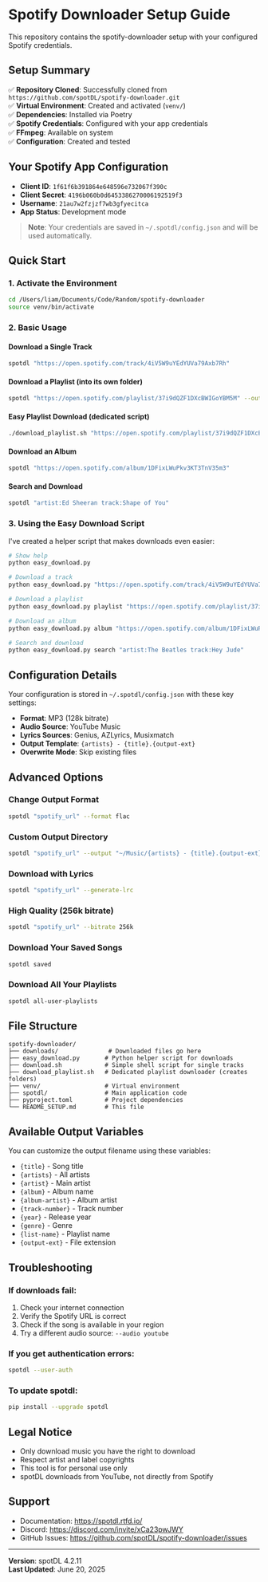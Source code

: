 # Spotify Downloader Setup Guide

This repository contains the spotify-downloader setup with your configured Spotify credentials.

## Setup Summary

✅ **Repository Cloned**: Successfully cloned from `https://github.com/spotDL/spotify-downloader.git`  
✅ **Virtual Environment**: Created and activated (`venv/`)  
✅ **Dependencies**: Installed via Poetry  
✅ **Spotify Credentials**: Configured with your app credentials  
✅ **FFmpeg**: Available on system  
✅ **Configuration**: Created and tested  

## Your Spotify App Configuration

- **Client ID**: `1f61f6b391864e648596e732067f390c`
- **Client Secret**: `4196b060b0d6453386270006192519f3`  
- **Username**: `21au7w2fzjzf7wb3gfyecitca`
- **App Status**: Development mode

> **Note**: Your credentials are saved in `~/.spotdl/config.json` and will be used automatically.

## Quick Start

### 1. Activate the Environment
```bash
cd /Users/liam/Documents/Code/Random/spotify-downloader
source venv/bin/activate
```

### 2. Basic Usage

#### Download a Single Track
```bash
spotdl "https://open.spotify.com/track/4iV5W9uYEdYUVa79Axb7Rh"
```

#### Download a Playlist (into its own folder)
```bash
spotdl "https://open.spotify.com/playlist/37i9dQZF1DXcBWIGoYBM5M" --output "downloads/{list-name}/{artists} - {title}.{output-ext}"
```

#### Easy Playlist Download (dedicated script)
```bash
./download_playlist.sh "https://open.spotify.com/playlist/37i9dQZF1DXcBWIGoYBM5M"
```

#### Download an Album
```bash
spotdl "https://open.spotify.com/album/1DFixLWuPkv3KT3TnV35m3"
```

#### Search and Download
```bash
spotdl "artist:Ed Sheeran track:Shape of You"
```

### 3. Using the Easy Download Script

I've created a helper script that makes downloads even easier:

```bash
# Show help
python easy_download.py

# Download a track
python easy_download.py "https://open.spotify.com/track/4iV5W9uYEdYUVa79Axb7Rh"

# Download a playlist
python easy_download.py playlist "https://open.spotify.com/playlist/37i9dQZF1DXcBWIGoYBM5M"

# Download an album
python easy_download.py album "https://open.spotify.com/album/1DFixLWuPkv3KT3TnV35m3"

# Search and download
python easy_download.py search "artist:The Beatles track:Hey Jude"
```

## Configuration Details

Your configuration is stored in `~/.spotdl/config.json` with these key settings:

- **Format**: MP3 (128k bitrate)
- **Audio Source**: YouTube Music
- **Lyrics Sources**: Genius, AZLyrics, Musixmatch
- **Output Template**: `{artists} - {title}.{output-ext}`
- **Overwrite Mode**: Skip existing files

## Advanced Options

### Change Output Format
```bash
spotdl "spotify_url" --format flac
```

### Custom Output Directory
```bash
spotdl "spotify_url" --output "~/Music/{artists} - {title}.{output-ext}"
```

### Download with Lyrics
```bash
spotdl "spotify_url" --generate-lrc
```

### High Quality (256k bitrate)
```bash
spotdl "spotify_url" --bitrate 256k
```

### Download Your Saved Songs
```bash
spotdl saved
```

### Download All Your Playlists
```bash
spotdl all-user-playlists
```

## File Structure

```
spotify-downloader/
├── downloads/              # Downloaded files go here
├── easy_download.py       # Python helper script for downloads
├── download.sh            # Simple shell script for single tracks
├── download_playlist.sh   # Dedicated playlist downloader (creates folders)
├── venv/                  # Virtual environment
├── spotdl/                # Main application code
├── pyproject.toml         # Project dependencies
└── README_SETUP.md        # This file
```

## Available Output Variables

You can customize the output filename using these variables:

- `{title}` - Song title
- `{artists}` - All artists
- `{artist}` - Main artist
- `{album}` - Album name
- `{album-artist}` - Album artist
- `{track-number}` - Track number
- `{year}` - Release year
- `{genre}` - Genre
- `{list-name}` - Playlist name
- `{output-ext}` - File extension

## Troubleshooting

### If downloads fail:
1. Check your internet connection
2. Verify the Spotify URL is correct
3. Check if the song is available in your region
4. Try a different audio source: `--audio youtube`

### If you get authentication errors:
```bash
spotdl --user-auth
```

### To update spotdl:
```bash
pip install --upgrade spotdl
```

## Legal Notice

- Only download music you have the right to download
- Respect artist and label copyrights
- This tool is for personal use only
- spotDL downloads from YouTube, not directly from Spotify

## Support

- Documentation: https://spotdl.rtfd.io/
- Discord: https://discord.com/invite/xCa23pwJWY
- GitHub Issues: https://github.com/spotDL/spotify-downloader/issues

---

**Version**: spotDL 4.2.11  
**Last Updated**: June 20, 2025 